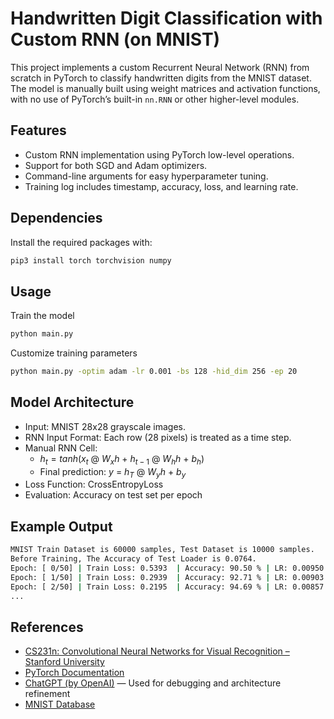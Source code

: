 # Handwritten Digit Classification with Custom RNN (on MNIST)

This project implements a custom Recurrent Neural Network (RNN) from scratch in PyTorch to classify handwritten digits from the MNIST dataset. The model is manually built using weight matrices and activation functions, with no use of PyTorch’s built-in `nn.RNN` or other higher-level modules.

## Features

- Custom RNN implementation using PyTorch low-level operations.
- Support for both SGD and Adam optimizers.
- Command-line arguments for easy hyperparameter tuning.
- Training log includes timestamp, accuracy, loss, and learning rate.

## Dependencies

Install the required packages with:

```bash
pip3 install torch torchvision numpy
```

## Usage
Train the model
``` bash
python main.py
```
Customize training parameters
```bash
python main.py -optim adam -lr 0.001 -bs 128 -hid_dim 256 -ep 20
```
## Model Architecture
- Input: MNIST 28x28 grayscale images.
- RNN Input Format: Each row (28 pixels) is treated as a time step.
- Manual RNN Cell:
  - $h_t = tanh$($x_t$  @ $W_xh$ + $h_{t-1}$ @ $W_hh$ + $b_h$)
  - Final prediction: $y$ = $h_T$ @ $W_yh$ + $b_y$
- Loss Function: CrossEntropyLoss
- Evaluation: Accuracy on test set per epoch
## Example Output
```bash
MNIST Train Dataset is 60000 samples, Test Dataset is 10000 samples.
Before Training, The Accuracy of Test Loader is 0.0764.
Epoch: [ 0/50] | Train Loss: 0.5393  | Accuracy: 90.50 % | LR: 0.00950 | Time: 28.11 s | Now: 2025-05-23 14:38:41.
Epoch: [ 1/50] | Train Loss: 0.2939  | Accuracy: 92.71 % | LR: 0.00903 | Time: 28.45 s | Now: 2025-05-23 14:39:09.
Epoch: [ 2/50] | Train Loss: 0.2195  | Accuracy: 94.69 % | LR: 0.00857 | Time: 30.66 s | Now: 2025-05-23 14:39:40.
...
```

## References

- [CS231n: Convolutional Neural Networks for Visual Recognition – Stanford University](http://cs231n.stanford.edu/)
- [PyTorch Documentation](https://pytorch.org/docs/stable/index.html)
- [ChatGPT (by OpenAI)](https://chat.openai.com/) — Used for debugging and architecture refinement
- [MNIST Database](http://yann.lecun.com/exdb/mnist/)

